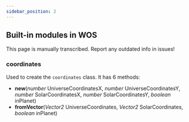 ```yaml
---
sidebar_position: 2
---
```


## Built-in modules in WOS
This page is manually transcribed. Report any outdated info in issues!

### coordinates
Used to create the <code>coordinates</code> class. It has 6 methods:
- **new**(_number_ UniverseCoordinatesX, _number_ UniverseCoordinatesY, _number_ SolarCoordinatesX, _number_ SolarCoordinatesY, _boolean_ inPlanet)
- **fromVector**(_Vector2_ UniverseCoordinates, _Vector2_ SolarCoordinates, _boolean_ inPlanet)
